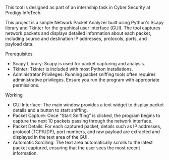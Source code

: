 This tool is designed as part of an internship task in Cyber Security at Prodigy InfoTech.

This project is a simple Network Packet Analyzer built using Python's Scapy library and Tkinter for the graphical user interface (GUI). The tool captures network packets and displays detailed information about each packet, including source and destination IP addresses, protocols, ports, and payload data.

Prerequisites
- Scapy Library: Scapy is used for packet capturing and analysis.
- Tkinter: Tkinter is included with most Python installations.
- Administrator Privileges: Running packet sniffing tools often requires administrative privileges. Ensure you run the program with appropriate permissions.

Working
- GUI Interface: The main window provides a text widget to display packet details and a button to start sniffing.
- Packet Capture: Once "Start Sniffing" is clicked, the program begins to capture the next 10 packets passing through the network interface.
- Packet Details: For each captured packet, details such as IP addresses, protocol (TCP/UDP), port numbers, and raw payload are extracted and displayed in the text area of the GUI.
- Automatic Scrolling: The text area automatically scrolls to the latest packet captured, ensuring that the user sees the most recent information.
